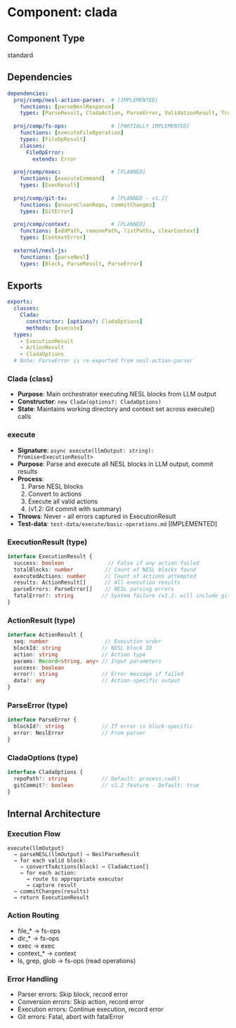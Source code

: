 # Component: clada

## Component Type
standard

## Dependencies

```yaml
dependencies:
  proj/comp/nesl-action-parser:  # [IMPLEMENTED]
    functions: [parseNeslResponse]
    types: [ParseResult, CladaAction, ParseError, ValidationResult, TransformError]
  
  proj/comp/fs-ops:              # [PARTIALLY IMPLEMENTED]
    functions: [executeFileOperation]
    types: [FileOpResult]
    classes:
      FileOpError:
        extends: Error
  
  proj/comp/exec:                # [PLANNED]
    functions: [executeCommand]
    types: [ExecResult]
  
  proj/comp/git-tx:              # [PLANNED - v1.2]
    functions: [ensureCleanRepo, commitChanges]
    types: [GitError]
  
  proj/comp/context:             # [PLANNED]
    functions: [addPath, removePath, listPaths, clearContext]
    types: [ContextError]
  
  external/nesl-js:
    functions: [parseNesl]
    types: [Block, ParseResult, ParseError]
```

## Exports

```yaml
exports:
  classes:
    Clada:
      constructor: [options?: CladaOptions]
      methods: [execute]
  types: 
    - ExecutionResult
    - ActionResult  
    - CladaOptions
  # Note: ParseError is re-exported from nesl-action-parser
```

### Clada (class)
- **Purpose**: Main orchestrator executing NESL blocks from LLM output
- **Constructor**: `new Clada(options?: CladaOptions)`
- **State**: Maintains working directory and context set across execute() calls

### execute
- **Signature**: `async execute(llmOutput: string): Promise<ExecutionResult>`
- **Purpose**: Parse and execute all NESL blocks in LLM output, commit results
- **Process**: 
  1. Parse NESL blocks
  2. Convert to actions
  3. Execute all valid actions
  4. (v1.2: Git commit with summary)
- **Throws**: Never - all errors captured in ExecutionResult
- **Test-data**: `test-data/execute/basic-operations.md` [IMPLEMENTED]

### ExecutionResult (type)
```typescript
interface ExecutionResult {
  success: boolean              // False if any action failed
  totalBlocks: number          // Count of NESL blocks found
  executedActions: number      // Count of actions attempted
  results: ActionResult[]      // All execution results
  parseErrors: ParseError[]    // NESL parsing errors
  fatalError?: string         // System failure (v1.2: will include git errors)
}
```

### ActionResult (type)
```typescript
interface ActionResult {
  seq: number                  // Execution order
  blockId: string             // NESL block ID
  action: string              // Action type
  params: Record<string, any> // Input parameters
  success: boolean
  error?: string              // Error message if failed
  data?: any                  // Action-specific output
}
```

### ParseError (type)
```typescript
interface ParseError {
  blockId?: string            // If error is block-specific
  error: NeslError            // From parser
}
```

### CladaOptions (type)
```typescript
interface CladaOptions {
  repoPath?: string           // Default: process.cwd()
  gitCommit?: boolean         // v1.2 feature - Default: true
}
```

## Internal Architecture

### Execution Flow
```
execute(llmOutput)
  → parseNESL(llmOutput) → NeslParseResult
  → for each valid block:
    → convertToActions(block) → CladaAction[]
    → for each action:
      → route to appropriate executor
      → capture result
  → commitChanges(results)
  → return ExecutionResult
```

### Action Routing
- file_* → fs-ops
- dir_* → fs-ops
- exec → exec
- context_* → context
- ls, grep, glob → fs-ops (read operations)

### Error Handling
- Parser errors: Skip block, record error
- Conversion errors: Skip action, record error
- Execution errors: Continue execution, record error
- Git errors: Fatal, abort with fatalError